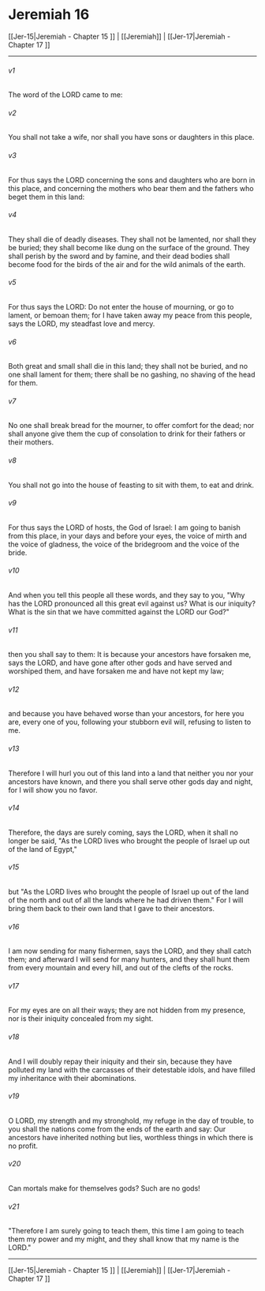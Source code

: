 # Jeremiah 16

[[Jer-15|Jeremiah - Chapter 15 ]] | [[Jeremiah]] | [[Jer-17|Jeremiah - Chapter 17 ]]
***

###### v1
The word of the LORD came to me:
###### v2
You shall not take a wife, nor shall you have sons or daughters in this place.
###### v3
For thus says the LORD concerning the sons and daughters who are born in this place, and concerning the mothers who bear them and the fathers who beget them in this land:
###### v4
They shall die of deadly diseases. They shall not be lamented, nor shall they be buried; they shall become like dung on the surface of the ground. They shall perish by the sword and by famine, and their dead bodies shall become food for the birds of the air and for the wild animals of the earth.
###### v5
For thus says the LORD: Do not enter the house of mourning, or go to lament, or bemoan them; for I have taken away my peace from this people, says the LORD, my steadfast love and mercy.
###### v6
Both great and small shall die in this land; they shall not be buried, and no one shall lament for them; there shall be no gashing, no shaving of the head for them.
###### v7
No one shall break bread for the mourner, to offer comfort for the dead; nor shall anyone give them the cup of consolation to drink for their fathers or their mothers.
###### v8
You shall not go into the house of feasting to sit with them, to eat and drink.
###### v9
For thus says the LORD of hosts, the God of Israel: I am going to banish from this place, in your days and before your eyes, the voice of mirth and the voice of gladness, the voice of the bridegroom and the voice of the bride.
###### v10
And when you tell this people all these words, and they say to you, "Why has the LORD pronounced all this great evil against us? What is our iniquity? What is the sin that we have committed against the LORD our God?"
###### v11
then you shall say to them: It is because your ancestors have forsaken me, says the LORD, and have gone after other gods and have served and worshiped them, and have forsaken me and have not kept my law;
###### v12
and because you have behaved worse than your ancestors, for here you are, every one of you, following your stubborn evil will, refusing to listen to me.
###### v13
Therefore I will hurl you out of this land into a land that neither you nor your ancestors have known, and there you shall serve other gods day and night, for I will show you no favor.
###### v14
Therefore, the days are surely coming, says the LORD, when it shall no longer be said, "As the LORD lives who brought the people of Israel up out of the land of Egypt,"
###### v15
but "As the LORD lives who brought the people of Israel up out of the land of the north and out of all the lands where he had driven them." For I will bring them back to their own land that I gave to their ancestors.
###### v16
I am now sending for many fishermen, says the LORD, and they shall catch them; and afterward I will send for many hunters, and they shall hunt them from every mountain and every hill, and out of the clefts of the rocks.
###### v17
For my eyes are on all their ways; they are not hidden from my presence, nor is their iniquity concealed from my sight.
###### v18
And I will doubly repay their iniquity and their sin, because they have polluted my land with the carcasses of their detestable idols, and have filled my inheritance with their abominations.
###### v19
O LORD, my strength and my stronghold, my refuge in the day of trouble, to you shall the nations come from the ends of the earth and say: Our ancestors have inherited nothing but lies, worthless things in which there is no profit.
###### v20
Can mortals make for themselves gods? Such are no gods!
###### v21
"Therefore I am surely going to teach them, this time I am going to teach them my power and my might, and they shall know that my name is the LORD."

***

[[Jer-15|Jeremiah - Chapter 15 ]] | [[Jeremiah]] | [[Jer-17|Jeremiah - Chapter 17 ]]

